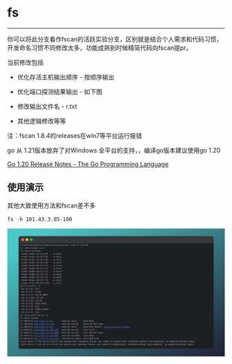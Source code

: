 # fs


---

你可以将此分支看作fscan的活跃实验分支，区别就是结合个人需求和代码习惯，开发命名习惯不同修改太多，功能成熟到时候精简代码向fscan提pr。

当前修改包括

* 优化存活主机输出顺序 - 按顺序输出

* 优化端口探测结果输出 - 如下图
* 修改输出文件名 - r.txt
* 其他逻辑修改等等

注：fscan 1.8.4的releases在win7等平台运行报错

go 从 1.21版本放弃了对Windows 全平台的支持，，编译go版本建议使用go 1.20

[Go 1.20 Release Notes - The Go Programming Language](https://go.dev/doc/go1.20#windows)



##  使用演示

其他大致使用方法和fscan差不多

```
fs -h 101.43.3.85-100
```

![image-20240604192710413](./img/image-20240604192710413.png)
